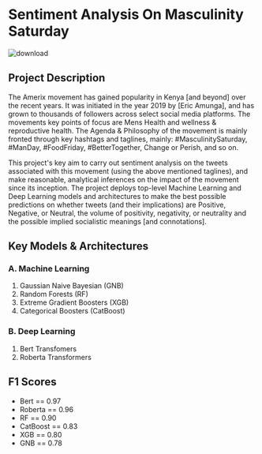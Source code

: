 # Sentiment Analysis On Masculinity Saturday

![download](https://user-images.githubusercontent.com/46624127/218772510-31edd966-fbc9-47f9-81bd-169d36adeeca.png)

## Project Description 

The Amerix movement has gained popularity in Kenya [and beyond] over the recent years. It was initiated in the year 2019 by [Eric Amunga], and has grown to thousands of followers across select social media platforms. The movements key points of focus are Mens Health and wellness & reproductive health. The Agenda & Philosophy of the movement is
mainly fronted through key hashtags and taglines, mainly: #MasculinitySaturday, #ManDay, #FoodFriday, #BetterTogether, Change or Perish, and so on. 

This project's key aim to carry out sentiment analysis on the tweets associated with this movement (using the above mentioned taglines), and make reasonable, analytical inferences on the impact of the movement since its inception. 
The project deploys top-level Machine Learning and Deep Learning models and architectures to make the best possible predictions on whether tweets (and their implications) are Positive, Negative, or Neutral, the volume of positivity, negativity, or neutrality and the possible implied socialistic meanings [and connotations].

## Key Models & Architectures

### A.  Machine Learning 

<ol>
  <li> Gaussian Naive Bayesian (GNB) </li>
  <li> Random Forests (RF) </li>
  <li> Extreme Gradient Boosters (XGB) </li>
  <li> Categorical Boosters (CatBoost) </li>
</ol>

### B.  Deep Learning
  
<ol>
  <li> Bert Transfomers </li>
  <li> Roberta Transformers </li>
 </ol>

## F1 Scores

 <ul>
   <li> Bert == 0.97 </li>
   <li> Roberta == 0.96 </li>
   <li> RF == 0.90 </li>
   <li> CatBoost == 0.83 </li>
   <li> XGB == 0.80 </li>
   <li> GNB == 0.78 </li>
 </ul>
   






